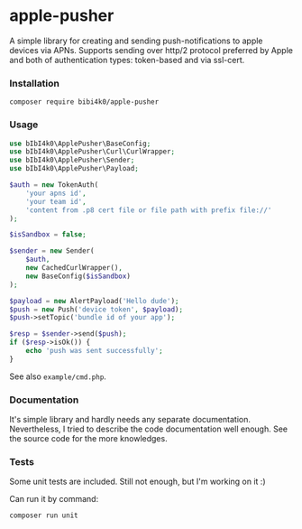 # apple-pusher

A simple library for creating and sending push-notifications to apple devices via APNs.
Supports sending over http/2 protocol preferred by Apple and both of authentication types: token-based and via ssl-cert.

### Installation
```composer require bibi4k0/apple-pusher```

### Usage
```php
use bIbI4k0\ApplePusher\BaseConfig;
use bIbI4k0\ApplePusher\Curl\CurlWrapper;
use bIbI4k0\ApplePusher\Sender;
use bIbI4k0\ApplePusher\Payload;

$auth = new TokenAuth(
    'your apns id', 
    'your team id', 
    'content from .p8 cert file or file path with prefix file://'
);

$isSandbox = false;

$sender = new Sender(
    $auth,
    new CachedCurlWrapper(),
    new BaseConfig($isSandbox)
);

$payload = new AlertPayload('Hello dude');
$push = new Push('device token', $payload);
$push->setTopic('bundle id of your app');

$resp = $sender->send($push);
if ($resp->isOk()) {
    echo 'push was sent successfully';
}
```

See also ```example/cmd.php```.

### Documentation
It's simple library and hardly needs any separate documentation.
Nevertheless, I tried to describe the code documentation well enough. See the source code for the more knowledges.

### Tests
Some unit tests are included. Still not enough, but I'm working on it :)

Can run it by command:

```composer run unit```
